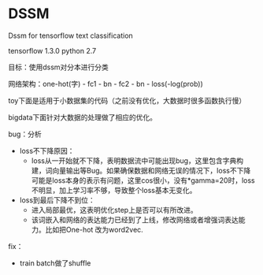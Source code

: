 # DSSM
Dssm for tensorflow text classification

tensorflow 1.3.0
python 2.7

目标：使用dssm对分本进行分类

网络架构：one-hot(字) - fc1 - bn - fc2 - bn - loss(-log(prob))

toy下面是适用于小数据集的代码（之前没有优化，大数据时很多函数执行慢）

bigdata下面针对大数据的处理做了相应的优化。



bug：分析

+ loss不下降原因：
  + loss从一开始就不下降，表明数据流中可能出现bug，这里包含字典构建，词向量输出等Bug。如果确保数据和网络无误的情况下，loss不下降可能是loss本身的表示有问题，这里cos很小，没有*gamma=20时，loss不明显，加上学习率不够，导致整个loss基本无变化。
+ loss到最后下降不到位：
  + 进入局部最优，这表明优化step上是否可以有所改进。
  + 该词嵌入和网络的表达能力已经到了上线，修改网络或者增强词表达能力。比如把One-hot 改为word2vec.



fix：

+ train batch做了shuffle